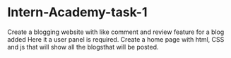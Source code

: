 # Intern-Academy-task-1
Create a blogging website with like comment and review feature for a blog added Here it a user panel is required. Create a home page with html, CSS and js that will show all the blogsthat will be posted.
